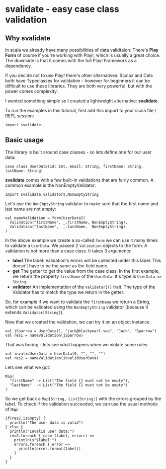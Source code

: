 # svalidate - easy case class validation

## Why svalidate

In scala we already have many possibilities of data validtaion: There's **Play Form**
of course if you're working with Play!, which is usually a great choice. The downside
is that it comes with the full Play! Framework as a dependency.

If you decide not to use Play! there's other alternatives: Scalaz and Cats both
have Typeclasses for validation - however for beginners it can be difficult to use
these libraries. They are both very powerful, but with the power comes complexity.

I wanted something simple so I created a lightweight alternative: **svalidate**.

To run the examples in this tutorial, first add this import to your scala file /
REPL session:

```tut
import svalidate._
```

## Basic usage

The library is built around case classes - so lets define one for our user data:

```tut
case class UserData(id: Int, email: String, firstName: String, lastName: String)
```

**svalidate** comes with a few built-in validations that are fairly common.
A common example is the NonEmptyValidator:

```tut
import svalidate.validators.NonEmptyString
```

Let's use the `NonEmptyString` validator to make sure that the first name
and last name are not empty:

```tut
val nameValidation = form[UserData](
  Validation("firstName", _.firstName, NonEmptyString),
  Validation("lastName",  _.lastName,  NonEmptyString)
)
```

In the above example we create a so-called `form` we can use it many times to
validate a `UserData`. We passed 2 `Validation` objects to the form:
A validation is not more than a case class. It takes 3 arguments:
* **label** The label: Validation's errors will be collected under this label.
  This doesn't have to be the same as the field name.
* **get** The getter to get the value from the case class. In the first example,
  we return the property `firstName` of the `UserData`.
  It's type is `UserData => String`.
* **validator** An implementation of the `Validator[T]` trait. The type of the
  Validator has to match the type we return in the getter.

So, for example if we want to validate the `firstName` we return a String, which
can be validated using the `NonEmptyString` validator (because it extends
`Validator[String]`).

Now that we created the validation, we can try it on an object instance.

```tut
val jSparrow = UserData(1, "jack@blackpearl.sea", "Jack", "Sparrow")
val res1 = nameValidation(jSparrow)
```

That was boring - lets see what happens when we violate some rules:

```tut
val invalidUserData = UserData(0, "", "", "")
val res2 = nameValidation(invalidUserData)
```

Lets see what we got:

```tut:silent
Map(
  "firstName" -> List("The field {} must not be empty"),
  "lastName"  -> List("The field {} must not be empty")
)
```

So we get back a `Map[String, List[String]]` with the errors grouped by the
label. To check if the validation succeeded, we can use the usual methods of `Map`:

```tut
if(res2.isEmpty) {
  println("The user data is valid")
} else {
  println("Invalid user data:")
  res2.foreach { case (label, errors) =>
    println(s"$label:")
    errors.foreach { error =>
      println(error.format(label))
    }
  }
}
``` 

